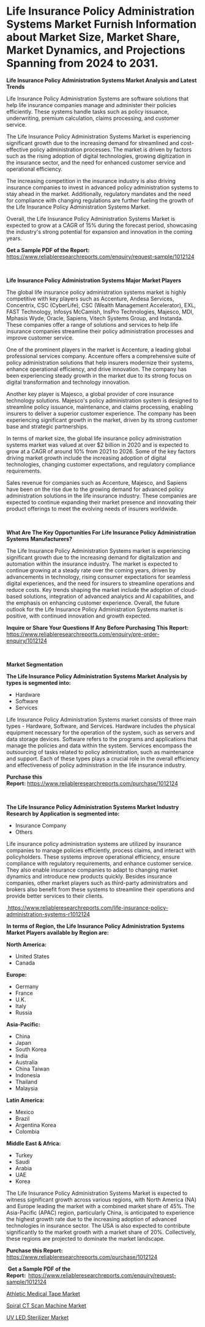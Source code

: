 <p><h1>Life Insurance Policy Administration Systems Market Furnish Information about Market Size, Market Share, Market Dynamics, and Projections Spanning from 2024 to 2031.</h1></p><p><strong>Life Insurance Policy Administration Systems Market Analysis and Latest Trends</strong></p>
<p><p>Life Insurance Policy Administration Systems are software solutions that help life insurance companies manage and administer their policies efficiently. These systems handle tasks such as policy issuance, underwriting, premium calculation, claims processing, and customer service.</p><p>The Life Insurance Policy Administration Systems Market is experiencing significant growth due to the increasing demand for streamlined and cost-effective policy administration processes. The market is driven by factors such as the rising adoption of digital technologies, growing digitization in the insurance sector, and the need for enhanced customer service and operational efficiency.</p><p>The increasing competition in the insurance industry is also driving insurance companies to invest in advanced policy administration systems to stay ahead in the market. Additionally, regulatory mandates and the need for compliance with changing regulations are further fueling the growth of the Life Insurance Policy Administration Systems Market.</p><p>Overall, the Life Insurance Policy Administration Systems Market is expected to grow at a CAGR of 15% during the forecast period, showcasing the industry's strong potential for expansion and innovation in the coming years.</p></p>
<p><strong>Get a Sample PDF of the Report:&nbsp;</strong> <a href="https://www.reliableresearchreports.com/enquiry/request-sample/1012124">https://www.reliableresearchreports.com/enquiry/request-sample/1012124</a></p>
<p>&nbsp;</p>
<p><strong>Life Insurance Policy Administration Systems Major Market Players</strong></p>
<p><p>The global life insurance policy administration systems market is highly competitive with key players such as Accenture, Andesa Services, Concentrix, CSC (CyberLife), CSC (Wealth Management Accelerator), EXL, FAST Technology, Infosys McCamish, InsPro Technologies, Majesco, MDI, Mphasis Wyde, Oracle, Sapiens, Vitech Systems Group, and Instanda. These companies offer a range of solutions and services to help life insurance companies streamline their policy administration processes and improve customer service.</p><p>One of the prominent players in the market is Accenture, a leading global professional services company. Accenture offers a comprehensive suite of policy administration solutions that help insurers modernize their systems, enhance operational efficiency, and drive innovation. The company has been experiencing steady growth in the market due to its strong focus on digital transformation and technology innovation.</p><p>Another key player is Majesco, a global provider of core insurance technology solutions. Majesco's policy administration system is designed to streamline policy issuance, maintenance, and claims processing, enabling insurers to deliver a superior customer experience. The company has been experiencing significant growth in the market, driven by its strong customer base and strategic partnerships.</p><p>In terms of market size, the global life insurance policy administration systems market was valued at over $2 billion in 2020 and is expected to grow at a CAGR of around 10% from 2021 to 2026. Some of the key factors driving market growth include the increasing adoption of digital technologies, changing customer expectations, and regulatory compliance requirements.</p><p>Sales revenue for companies such as Accenture, Majesco, and Sapiens have been on the rise due to the growing demand for advanced policy administration solutions in the life insurance industry. These companies are expected to continue expanding their market presence and innovating their product offerings to meet the evolving needs of insurers worldwide.</p></p>
<p>&nbsp;</p>
<p><strong>What Are The Key Opportunities For Life Insurance Policy Administration Systems Manufacturers?</strong></p>
<p><p>The Life Insurance Policy Administration Systems market is experiencing significant growth due to the increasing demand for digitalization and automation within the insurance industry. The market is expected to continue growing at a steady rate over the coming years, driven by advancements in technology, rising consumer expectations for seamless digital experiences, and the need for insurers to streamline operations and reduce costs. Key trends shaping the market include the adoption of cloud-based solutions, integration of advanced analytics and AI capabilities, and the emphasis on enhancing customer experience. Overall, the future outlook for the Life Insurance Policy Administration Systems market is positive, with continued innovation and growth expected.</p></p>
<p><strong>Inquire or Share Your Questions If Any Before Purchasing This Report:</strong> <a href="https://www.reliableresearchreports.com/enquiry/pre-order-enquiry/1012124">https://www.reliableresearchreports.com/enquiry/pre-order-enquiry/1012124</a></p>
<p>&nbsp;</p>
<p><strong>Market Segmentation</strong></p>
<p><strong>The Life Insurance Policy Administration Systems Market Analysis by types is segmented into:</strong></p>
<p><ul><li>Hardware</li><li>Software</li><li>Services</li></ul></p>
<p><p>Life Insurance Policy Administration Systems market consists of three main types - Hardware, Software, and Services. Hardware includes the physical equipment necessary for the operation of the system, such as servers and data storage devices. Software refers to the programs and applications that manage the policies and data within the system. Services encompass the outsourcing of tasks related to policy administration, such as maintenance and support. Each of these types plays a crucial role in the overall efficiency and effectiveness of policy administration in the life insurance industry.</p></p>
<p><strong>Purchase this Report:&nbsp;</strong><a href="https://www.reliableresearchreports.com/purchase/1012124">https://www.reliableresearchreports.com/purchase/1012124</a></p>
<p>&nbsp;</p>
<p><strong>The Life Insurance Policy Administration Systems Market Industry Research by Application is segmented into:</strong></p>
<p><ul><li>Insurance Company</li><li>Others</li></ul></p>
<p><p>Life insurance policy administration systems are utilized by insurance companies to manage policies efficiently, process claims, and interact with policyholders. These systems improve operational efficiency, ensure compliance with regulatory requirements, and enhance customer service. They also enable insurance companies to adapt to changing market dynamics and introduce new products quickly. Besides insurance companies, other market players such as third-party administrators and brokers also benefit from these systems to streamline their operations and provide better services to their clients.</p></p>
<p><a href="https://www.reliableresearchreports.com/life-insurance-policy-administration-systems-r1012124">&nbsp;https://www.reliableresearchreports.com/life-insurance-policy-administration-systems-r1012124</a></p>
<p><strong>In terms of Region, the Life Insurance Policy Administration Systems Market Players available by Region are:</strong></p>
<p>
    <p> <strong> North America: </strong>
        <ul>
            <li>United States</li>
            <li>Canada</li>
        </ul>
        </p> 
    <p> <strong> Europe: </strong>
        <ul>
            <li>Germany</li>
            <li>France</li>
            <li>U.K.</li>
            <li>Italy</li>
            <li>Russia</li>
        </ul>
        </p> 
    <p> <strong> Asia-Pacific: </strong>
        <ul>
            <li>China</li>
            <li>Japan</li>
            <li>South Korea</li>
            <li>India</li>
            <li>Australia</li>
            <li>China Taiwan</li>
            <li>Indonesia</li>
            <li>Thailand</li>
            <li>Malaysia</li>
        </ul>
        </p> 
    <p> <strong> Latin America: </strong>
        <ul>
            <li>Mexico</li>
            <li>Brazil</li>
            <li>Argentina Korea</li>
            <li>Colombia</li>
        </ul>
        </p> 
    <p> <strong> Middle East & Africa: </strong>
        <ul>
            <li>Turkey</li>
            <li>Saudi</li>
            <li>Arabia</li>
            <li>UAE</li>
            <li>Korea</li>
        </ul>
    </p>
    </p>
<p><p>The Life Insurance Policy Administration Systems Market is expected to witness significant growth across various regions, with North America (NA) and Europe leading the market with a combined market share of 45%. The Asia-Pacific (APAC) region, particularly China, is anticipated to experience the highest growth rate due to the increasing adoption of advanced technologies in insurance sector. The USA is also expected to contribute significantly to the market growth with a market share of 20%. Collectively, these regions are projected to dominate the market landscape.</p></p>
<p><strong>Purchase this Report: </strong><a href="https://www.reliableresearchreports.com/purchase/1012124">https://www.reliableresearchreports.com/purchase/1012124</a></p>
<p>&nbsp;<strong>Get a Sample PDF of the Report:&nbsp;&nbsp;</strong><a href="https://www.reliableresearchreports.com/enquiry/request-sample/1012124">https://www.reliableresearchreports.com/enquiry/request-sample/1012124</a></p>
<p><strong></strong></p>
<p><p><a href="https://www.linkedin.com/pulse/athletic-medical-tapenbspmarket-focuses-market-share-size-esvkf">Athletic Medical Tape Market</a></p><p><a href="https://www.linkedin.com/pulse/spiral-ct-scan-machine-market-exploring-share-trends-future-xammf">Spiral CT Scan Machine Market</a></p><p><a href="https://www.linkedin.com/pulse/uv-led-sterilizer-market-size-cagr-trends-2024-2030-market-savvy-egl5e">UV LED Sterilizer Market</a></p></p>